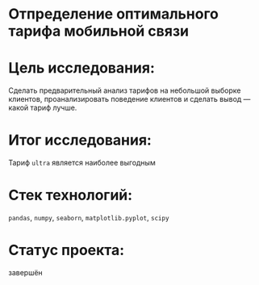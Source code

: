 # Отпределение оптимального тарифа мобильной связи
# Цель исследования:
Сделать предварительный анализ тарифов на небольшой выборке клиентов, проанализировать поведение клиентов и сделать вывод — какой тариф лучше.
# Итог исследования:
Тариф `ultra` является наиболее выгодным
# Стек технологий:
`pandas`, `numpy`, `seaborn`, `matplotlib.pyplot`, `scipy`
# Статус проекта:
завершён
